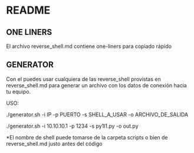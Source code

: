 # README

## ONE LINERS
El archivo reverse_shell.md contiene one-liners para copiado rápido 

## GENERATOR
Con el puedes usar cualquiera de las reverse_shell provistas en reverse_shell.md para generar un archivo con los datos de conexión
hacia tu equipo.

USO:

./generator.sh -i IP -p PUERTO -s SHELL_A_USAR -o ARCHIVO_DE_SALIDA

./generator.sh -i 10.10.10.1 -p 1234 -s py1l1.py -o out.py

*El nombre de shell puede tomarse de la carpeta scripts o bien de reverse_shell.md justo antes del código
